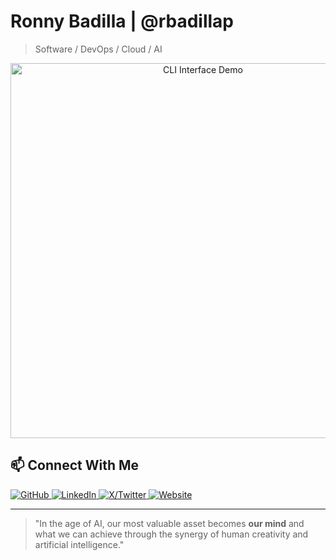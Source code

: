 # Ronny Badilla | @rbadillap

> Software / DevOps / Cloud / AI

<div align="center">
  <a href="https://rbadillap.dev">
    <img src="docs/rbadillap.gif" alt="CLI Interface Demo" width="600" />
  </a>
</div>

## 📫 Connect With Me

<p>
  <a href="https://github.com/rbadillap">
    <img src="https://img.shields.io/badge/GitHub-rbadillap-181717?style=flat&logo=github" alt="GitHub" />
  </a>
  <a href="https://linkedin.com/in/rbadillap">
    <img src="https://img.shields.io/badge/LinkedIn-rbadillap-0A66C2?style=flat&logo=linkedin" alt="LinkedIn" />
  </a>
  <a href="https://x.com/rbadillap">
    <img src="https://img.shields.io/badge/X-rbadillap-000000?style=flat&logo=x" alt="X/Twitter" />
  </a>
  <a href="https://rbadillap.dev">
    <img src="https://img.shields.io/badge/Website-rbadillap.dev-4285F4?style=flat&logo=google-chrome" alt="Website" />
  </a>
</p>

---

> "In the age of AI, our most valuable asset becomes **our mind** and what we can achieve through the synergy of human creativity and artificial intelligence."
